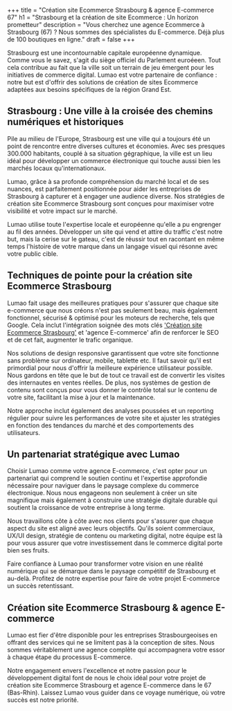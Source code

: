 +++
title = "Création site Ecommerce Strasbourg & agence E-commerce 67"
h1 = "Strasbourg et la création de site Ecommerce : Un horizon prometteur"
description = "Vous cherchez une agence Ecommerce à Strasbourg (67) ? Nous sommes des spécialistes du E-commerce. Déjà plus de 100 boutiques en ligne."
draft = false
+++

<p>Strasbourg est une incontournable capitale européenne dynamique. Comme vous le savez, s'agit du siège officiel du Parlement euroéeen.
Tout cela contribue au fait que la ville soit un terrain de jeu émergent pour les initiatives de commerce digital. 
Lumao est votre partenaire de confiance : notre but est d'offrir des solutions de création de sites Ecommerce adaptées aux besoins spécifiques
de la région Grand Est.</p>

<h2>Strasbourg : Une ville à la croisée des chemins numériques et historiques</h2>

<p>Pile au milieu de l'Europe, Strasbourg est une ville qui a toujours été un point de rencontre entre diverses cultures et économies.
Avec ses presques 300.000 habitants, couplé à sa situation gégraphique, la ville est un lieu idéal pour développer un commerce
électronique qui touche aussi bien les marchés locaux qu'internationaux.</p>

<p>Lumao, grâce à sa profonde compréhension du marché local et de ses nuances, est parfaitement positionnée pour aider
les entreprises de Strasbourg à capturer et à engager une audience diverse. Nos stratégies de création site Ecommerce Strasbourg
sont conçues pour maximiser votre visibilité et votre impact sur le marché.</p>

<p>Lumao utilise toute l'expertise locale et européenne qu'elle a pu engrenger au fil des années. Développer un site qui
vend et attire du traffic c'est notre but, mais la cerise sur le gateau, c'est de réussir tout en racontant en même temps
l'histoire de votre marque dans un langage visuel qui résonne avec votre public cible.</p>

<h2>Techniques de pointe pour la création site Ecommerce Strasbourg</h2>

<p>Lumao fait usage des meilleures pratiques pour s'assurer que chaque site e-commerce que nous créons n'est pas seulement beau,
mais également fonctionnel, sécurisé & optimisé pour les moteurs de recherche, tels que Google. Cela inclut l'intégration
soignée des mots clés <a href="https://lumao.eu/agence-ecom/strasbourg/">'Création site Ecommerce Strasbourg'</a> et 'agence E-commerce'
afin de renforcer le SEO et de cet fait, augmenter le trafic organique.</p>

<p>Nos solutions de design responsive garantissent que votre site fonctionne sans problème sur ordinateur, mobile, tablette etc.
Il faut savoir qu'il est primordial pour nous d'offrir la meilleure expérience utilisateur possible. 
Nous gardons en tête que le but de tout ce travail est de convertir les visites des internautes en ventes réelles.
De plus, nos systèmes de gestion de contenu sont conçus pour vous donner le contrôle total sur le contenu de votre site,
facilitant la mise à jour et la maintenance.</p>

<p>Notre approche inclut également des analyses poussées et un reporting régulier pour suivre les performances de votre site
et ajuster les stratégies en fonction des tendances du marché et des comportements des utilisateurs.</p>

<h2>Un partenariat stratégique avec Lumao</h2>

<p>Choisir Lumao comme votre agence E-commerce, c'est opter pour un partenariat qui comprend le soutien continu et l'expertise
approfondie nécessaire pour naviguer dans le paysage complexe du commerce électronique. Nous nous engageons non seulement
à créer un site magnifique mais également à construire une stratégie digitale durable qui soutient la croissance de votre entreprise à long terme.</p>

<p>Nous travaillons côte à côte avec nos clients pour s'assurer que chaque aspect du site est aligné avec leurs objectifs.
Qu'ils soient commerciaux, UX/UI design, stratégie de contenu ou marketing digital, notre équipe est là pour vous assurer
que votre investissement dans le commerce digital porte bien ses fruits.</p>

<p>Faire confiance à Lumao pour transformer votre vision en une réalité numérique qui se démarque dans le paysage compétitif
de Strasbourg et au-delà. Profitez de notre expertise pour faire de votre projet E-commerce un succès retentissant.</p>

<h2>Création site Ecommerce Strasbourg & agence E-commerce</h2>

<p>Lumao est fier d'être disponible pour les entreprises Strasbourgeoises en offrant des services qui ne se limitent pas
à la conception de sites. Nous sommes véritablement une agence complète qui accompagnera votre essor à chaque étape du processus E-commerce.</p>

<p>Notre engagement envers l'excellence et notre passion pour le développement digital font de nous le choix idéal
pour votre projet de création site Ecommerce Strasbourg et agence E-commerce dans le 67 (Bas-Rhin). Laissez Lumao vous
guider dans ce voyage numérique, où votre succès est notre priorité.</p>
